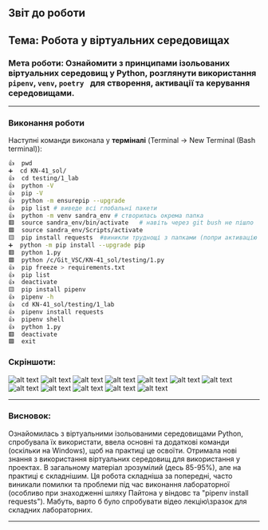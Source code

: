 ## Звіт до роботи
## Тема: Робота у віртуальних середовищах
### Мета роботи: Ознайомити з принципами ізольованих віртуальних середовищ у Python, розглянути використання `pipenv`, `venv`, `poetry ` для створення, активації та керування середовищами.

---
### Виконання роботи
Наступні команди виконала у **терміналі** (Terminal -> New Terminal (Bash terminal)):

```bash
👍  pwd      
➕  cd KN-41_sol/   
👍  cd testing/1_lab  
👍  python -V 
👍  pip -V 
👍  python -m ensurepip --upgrade 
👍  pip list # виведе всі глобальні пакети
👍  python -m venv sandra_env # створилась окрема папка
🟥  source sandra_env/bin/activate   # навіть через git bush не пішло
🟩  source sandra_env/Scripts/activate
🟨  pip install requests  #виникли труднощі з папками (попри активацію ВС, інсталювало глобально)
➕  python -m pip install --upgrade pip
🟥  python 1.py
🟩  python /c/Git_VSC/KN-41_sol/testing/1.py
👍  pip freeze > requirements.txt
👍  pip list
👍  deactivate
🟨  pip install pipenv
👍  pipenv -h
👍  cd KN-41_sol/testing/1_lab
👍  pipenv install requests
👍  pipenv shell
👍  python 1.py
🟥  deactivate
🟩  exit
```
### **Скріншоти:**

![alt text](./images_all/image.png)
![alt text](./images_all/image2.png)
![alt text](./images_all/image3.png)
![alt text](./images_all/image4.png)
![alt text](./images_all/image5.png)
![alt text](./images_all/image6.png)
![alt text](./images_all/image7.png)
![alt text](./images_all/image8.png)
![alt text](./images_all/image9.png)
![alt text](./images_all/image10.png)
![alt text](./images_all/image11.png)
![alt text](./images_all/image12.png)

-----------------------------------


### Висновок:

Ознайомилась з віртуальними ізольованими середовищами Python, спробувала їх використати, ввела основні та додаткові команди (оскільки на Windows), щоб на практиці це освоїти. Отримала нові знання з використання віртуальних середовищ для використання у проектах.
В загальному матеріал зрозумілий (десь 85-95%), але на практиці є складнішим.
Ця робота складніша за попередні, часто виникали помилки та проблеми під час виконання лабораторної (особливо при знаходженні шляху Пайтона у віндовс та "pipenv install requests"). 
Мабуть, варто б було спробувати відео лекцію\зразок для складних лабораторних.

---
